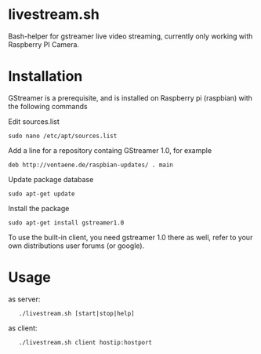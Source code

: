 livestream.sh
=============

Bash-helper for gstreamer live video streaming, currently only working with Raspberry PI Camera.


Installation
=============

GStreamer is a prerequisite, and is installed on Raspberry pi (raspbian) with the following commands

Edit sources.list

```sudo nano /etc/apt/sources.list```

Add a line for a repository containg GStreamer 1.0, for example

```deb http://vontaene.de/raspbian-updates/ . main```

Update package database

```sudo apt-get update```

Install the package

```sudo apt-get install gstreamer1.0```

To use the built-in client, you need gstreamer 1.0 there as well, refer to your own distributions user forums (or google).


Usage
=============
as server:

```   ./livestream.sh [start|stop|help]```

as client:

```   ./livestream.sh client hostip:hostport```
